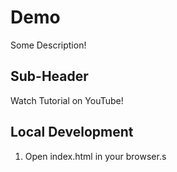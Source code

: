 # Demo

Some Description!

## Sub-Header

Watch Tutorial on YouTube!

## Local Development

1. Open index.html in your browser.s
